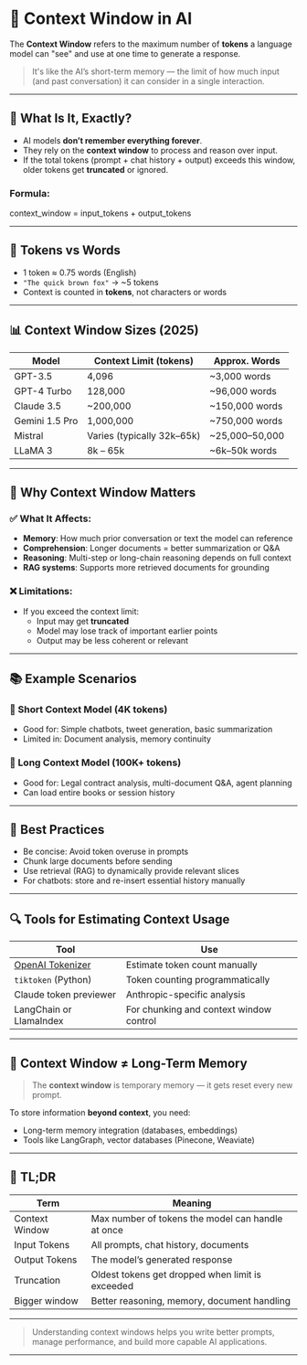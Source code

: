 # 🧠 Context Window in AI

The **Context Window** refers to the maximum number of **tokens** a language model can "see" and use at one time to generate a response.

> It's like the AI’s short-term memory — the limit of how much input (and past conversation) it can consider in a single interaction.

---

## 📏 What Is It, Exactly?

- AI models **don’t remember everything forever**.
- They rely on the **context window** to process and reason over input.
- If the total tokens (prompt + chat history + output) exceeds this window, older tokens get **truncated** or ignored.

### Formula:

context_window = input_tokens + output_tokens

---

## 🧮 Tokens vs Words

- 1 token ≈ 0.75 words (English)
- `"The quick brown fox"` → ~5 tokens
- Context is counted in **tokens**, not characters or words

---

## 📊 Context Window Sizes (2025)

| Model          | Context Limit (tokens)     | Approx. Words  |
| -------------- | -------------------------- | -------------- |
| GPT-3.5        | 4,096                      | ~3,000 words   |
| GPT-4 Turbo    | 128,000                    | ~96,000 words  |
| Claude 3.5     | ~200,000                   | ~150,000 words |
| Gemini 1.5 Pro | 1,000,000                  | ~750,000 words |
| Mistral        | Varies (typically 32k–65k) | ~25,000–50,000 |
| LLaMA 3        | 8k – 65k                   | ~6k–50k words  |

---

## 📌 Why Context Window Matters

### ✅ What It Affects:

- **Memory**: How much prior conversation or text the model can reference
- **Comprehension**: Longer documents = better summarization or Q&A
- **Reasoning**: Multi-step or long-chain reasoning depends on full context
- **RAG systems**: Supports more retrieved documents for grounding

### ❌ Limitations:

- If you exceed the context limit:
  - Input may get **truncated**
  - Model may lose track of important earlier points
  - Output may be less coherent or relevant

---

## 📚 Example Scenarios

### 🔹 Short Context Model (4K tokens)

- Good for: Simple chatbots, tweet generation, basic summarization
- Limited in: Document analysis, memory continuity

### 🔹 Long Context Model (100K+ tokens)

- Good for: Legal contract analysis, multi-document Q&A, agent planning
- Can load entire books or session history

---

## 🧠 Best Practices

- Be concise: Avoid token overuse in prompts
- Chunk large documents before sending
- Use retrieval (RAG) to dynamically provide relevant slices
- For chatbots: store and re-insert essential history manually

---

## 🔍 Tools for Estimating Context Usage

| Tool                                                      | Use                                     |
| --------------------------------------------------------- | --------------------------------------- |
| [OpenAI Tokenizer](https://platform.openai.com/tokenizer) | Estimate token count manually           |
| `tiktoken` (Python)                                       | Token counting programmatically         |
| Claude token previewer                                    | Anthropic-specific analysis             |
| LangChain or LlamaIndex                                   | For chunking and context window control |

---

## 🔄 Context Window ≠ Long-Term Memory

> The **context window** is temporary memory — it gets reset every new prompt.

To store information **beyond context**, you need:

- Long-term memory integration (databases, embeddings)
- Tools like LangGraph, vector databases (Pinecone, Weaviate)

---

## 🧠 TL;DR

| Term           | Meaning                                           |
| -------------- | ------------------------------------------------- |
| Context Window | Max number of tokens the model can handle at once |
| Input Tokens   | All prompts, chat history, documents              |
| Output Tokens  | The model’s generated response                    |
| Truncation     | Oldest tokens get dropped when limit is exceeded  |
| Bigger window  | Better reasoning, memory, document handling       |

---

> Understanding context windows helps you write better prompts, manage performance, and build more capable AI applications.

---

